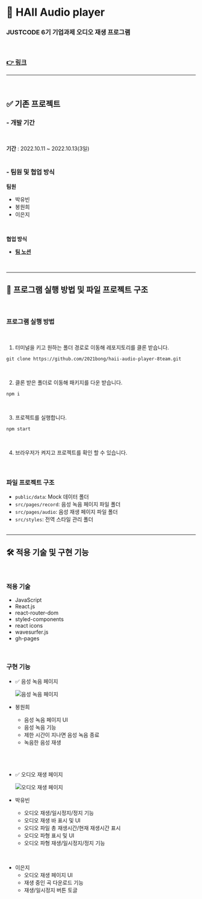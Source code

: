# 💫 HAII Audio player

### JUSTCODE 6기 기업과제 오디오 재생 프로그램

<br />

### **[👉 링크](https://2021bong.github.io/haii-audio-player/)**

---

<br />

## ✅ 기존 프로젝트

### - 개발 기간

<br />

**기간** : 2022.10.11 ~ 2022.10.13(3일)
<br />
<br />

### - 팀원 및 협업 방식

**팀원**

- 박유빈
- 봉원희
- 이은지

<br />

**협업 방식**

- **[팀 노션](https://www.notion.so/wecode/aae6c129b9c448c0a0ded1c5fb783437?p=c2f52017627b4bd881575a29681a0415&pm=c)**

  <br />

---

## 🚧 프로그램 실행 방법 및 파일 프로젝트 구조

  <br />

### 프로그램 실행 방법

<br />

1.  터미널을 키고 원하는 폴더 경로로 이동해 레포지토리를 클론 받습니다.

```
git clone https://github.com/2021bong/haii-audio-player-8team.git
```

<br />

2.  클론 받은 폴더로 이동해 패키지를 다운 받습니다.

```
npm i
```

<br />

3.  프로젝트를 실행합니다.

```
npm start
```

<br />

4. 브라우저가 켜지고 프로젝트를 확인 할 수 있습니다.
   <br />
   <br />
   <br />

### 파일 프로젝트 구조

- `public/data`: Mock 데이터 폴더
- `src/pages/record`: 음성 녹음 페이지 파일 폴더
- `src/pages/audio`: 음성 재생 페이지 파일 폴더
- `src/styles`: 전역 스타일 관리 폴더
  <br />
  <br />

---

## 🛠 적용 기술 및 구현 기능

<br />

### 적용 기술

- JavaScript
- React.js
- react-router-dom
- styled-components
- react icons
- wavesurfer.js
- gh-pages

<br />

### 구현 기능

- ✅ 음성 녹음 페이지

  ![음성 녹음 페이지](https://user-images.githubusercontent.com/49029756/195725401-d2ae3c85-0a86-4d5a-88e9-762d6651c07f.png)

- 봉원희

  - 음성 녹음 페이지 UI
  - 음성 녹음 기능
  - 제한 시간이 지나면 음성 녹음 종료
  - 녹음한 음성 재생

  <br />
  <br />
  <br />

- ✅ 오디오 재생 페이지

  ![오디오 재생 페이지](https://user-images.githubusercontent.com/49029756/195729398-9aef008d-4c36-4587-ba54-74aa2a8cf86e.png)

- 박유빈

  - 오디오 재생/일시정지/정지 기능
  - 오디오 재생 바 표시 및 UI
  - 오디오 파일 총 재생시간/현재 재생시간 표시
  - 오디오 파형 표시 및 UI
  - 오디오 파형 재생/일시정지/정지 기능

<br />

- 이은지
  - 오디오 재생 페이지 UI
  - 재생 중인 곡 다운로드 기능
  - 재생/일시정지 버튼 토글
